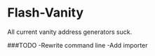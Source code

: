 # Flash-Vanity
All current vanity address generators suck. 

###TODO
-Rewrite command line
-Add importer